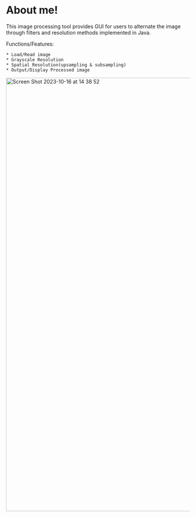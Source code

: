 # About me!

This image processing tool provides GUI for users to alternate the image through filters and resolution methods
implemented in Java.

Functions/Features:
```
* Load/Read image
* Grayscale Resolution
* Spatial Resolution(upsampling & subsampling)
* Output/Display Processed image
```

<img width="1186" alt="Screen Shot 2023-10-16 at 14 38 52" src="https://github.com/fanghua9853/Image-Processing/assets/42789126/71bb4282-e4e6-484e-a4bc-9debca1dd180">

